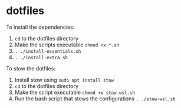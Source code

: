 # dotfiles

To install the dependencies:

1. `cd` to the dotfiles directory
2. Make the scripts executable `chmod +x *.sh`
3. `. ./install-essentials.sh`
4. `. ./install-extra.sh`

To stow the dotfiles:

1. Install stow using `sudo apt install stow`
2. `cd` to the dotfiles directory
3. Make the script executable `chmod +x stow-wsl.sh`
4. Run the bash script that stows the configurations `. ./stow-wsl.sh`
